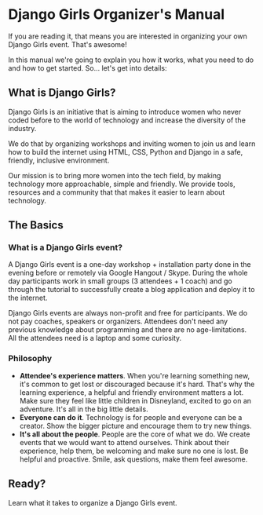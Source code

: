 # Django Girls Organizer's Manual

If you are reading it, that means you are interested in organizing your own Django Girls event. That's awesome!

In this manual we're going to explain you how it works, what you need to do and how to get started. So... let's get into details:

## What is Django Girls?

Django Girls is an initiative that is aiming to introduce women who never coded before to the world of technology and increase the diversity of the industry.

We do that by organizing workshops and inviting women to join us and learn how to build the internet using HTML, CSS, Python and Django in a safe, friendly, inclusive environment.

Our mission is to bring more women into the tech field, by making technology more approachable, simple and friendly. We provide tools, resources and a community that that makes it easier to learn about technology.

## The Basics

### What is a Django Girls event?

A Django Girls event is a one-day workshop + installation party done in the evening before or remotely via Google Hangout / Skype. During the whole day participants work in small groups (3 attendees + 1 coach) and go through the tutorial to successfully create a blog application and deploy it to the internet.

Django Girls events are always non-profit and free for participants. We do not pay coaches, speakers or organizers. Attendees don't need any previous knowledge about programming and there are no age-limitations. All the attendees need is a laptop and some curiosity.

### Philosophy

- __Attendee's experience matters__. When you're learning something new, it's common to get lost or discouraged because it's hard. That's why the learning experience, a helpful and friendly environment matters a lot. Make sure they feel like little children in Disneyland, excited to go on an adventure. It's all in the big little details.
- __Everyone can do it__. Technology is for people and everyone can be a creator. Show the bigger picture and encourage them to try new things.
- __It's all about the people__. People are the core of what we do. We create events that we would want to attend ourselves. Think about their experience, help them, be welcoming and make sure no one is lost. Be helpful and proactive. Smile, ask questions, make them feel awesome.

## Ready?

Learn what it takes to organize a Django Girls event.



